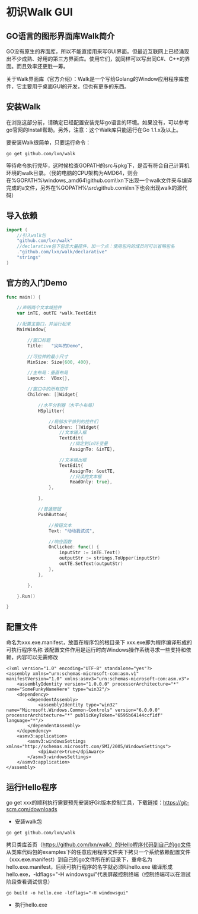 # 初识Walk GUI

## GO语言的图形界面库Walk简介

GO没有原生的界面库，所以不能直接用来写GUI界面。但最近互联网上已经涌现出不少成熟、好用的第三方界面库。使用它们，就同样可以写出同C#、C++的界面。而且效率还更胜一筹。

关于Walk界面库（官方介绍）：Walk是一个写给Golang的Window应用程序库套件，它主要用于桌面GUI的开发，但也有更多的东西。

## 安装Walk

在浏览这部分前，请确定已经配置安装完毕go语言的环境。如果没有，可以参考go官网的Install帮助。另外，注意：这个Walk库只能运行在Go 1.1.x及以上。

要安装Walk很简单，只要运行命令：

```shell
go get github.com/lxn/walk
```

等待命令执行完毕，这时候检查GOPATH的src与pkg下，是否有符合自己计算机环境的walk目录。（我的电脑的CPU架构为AMD64，则会在%GOPATH%\windows_amd64\github.com\lxn下出现一个walk文件夹与编译完成的a文件，另外在%GOPATH%\src\github.com\lxn下也会出现walk的源代码）

## 导入依赖

```go 
import (
	//引入walk包
	"github.com/lxn/walk"
	//declarative包下包含大量控件，加一个点：使用包内的成员时可以省略包名
	."github.com/lxn/walk/declarative"
	"strings"
)
```

## 官方的入门Demo

```go
func main() {

    //声明两个文本域控件
    var inTE, outTE *walk.TextEdit

    //配置主窗口，并运行起来
    MainWindow{

        //窗口标题
        Title:   "尖叫的Demo",

        //可拉伸的最小尺寸
        MinSize: Size{600, 400},

        //主布局：垂直布局
        Layout:  VBox{},

        //窗口中的所有控件
        Children: []Widget{

            //水平分割器（水平小布局）
            HSplitter{

                //局部水平排列的控件们
                Children: []Widget{
                    //文本输入框
                    TextEdit{
                        //绑定到inTE变量
                        AssignTo: &inTE},

                    //文本输出框
                    TextEdit{
                        AssignTo: &outTE,
                        //只读的文本框
                        ReadOnly: true},
                },

            },

            //普通按钮
            PushButton{

                //按钮文本
                Text: "动动我试试",

                //响应函数
                OnClicked: func() {
                    inputStr := inTE.Text()
                    outputStr := strings.ToUpper(inputStr)
                    outTE.SetText(outputStr)
                },
            },

        },

    }.Run()

}
```

## 配置文件

命名为xxx.exe.manifest，放置在程序包的根目录下
xxx.exe即为程序编译形成的可执行程序名称
该配置文件作用是运行时向Windows操作系统寻求一些支持和依赖，内容可以无需修改

```
<?xml version="1.0" encoding="UTF-8" standalone="yes"?>
<assembly xmlns="urn:schemas-microsoft-com:asm.v1" manifestVersion="1.0" xmlns:asmv3="urn:schemas-microsoft-com:asm.v3">
	<assemblyIdentity version="1.0.0.0" processorArchitecture="*" name="SomeFunkyNameHere" type="win32"/>
	<dependency>
		<dependentAssembly>
			<assemblyIdentity type="win32" name="Microsoft.Windows.Common-Controls" version="6.0.0.0" processorArchitecture="*" publicKeyToken="6595b64144ccf1df" language="*"/>
		</dependentAssembly>
	</dependency>
	<asmv3:application>
		<asmv3:windowsSettings xmlns="http://schemas.microsoft.com/SMI/2005/WindowsSettings">
			<dpiAware>true</dpiAware>
		</asmv3:windowsSettings>
	</asmv3:application>
</assembly>

```

## 运行Hello程序

go get xxx的顺利执行需要预先安装好Git版本控制工具，下载链接：https://git-scm.com/downloads

- 安装walk包

```shell
go get github.com/lxn/walk
```

拷贝类库首页（https://github.com/lxn/walk）的Hello程序代码到自己的go文件
从类库代码包的examples下的任意应用程序文件夹下拷贝一个系统依赖配置文件（xxx.exe.manifest）到自己的go文件所在的目录下，重命名为hello.exe.manifest，后续可执行程序的名字就必须叫hello.exe
编译形成hello.exe，-ldflags="-H windowsgui"代表屏蔽控制终端（控制终端可以在测试阶段查看调试信息）

```shell
go build -o hello.exe -ldflags="-H windowsgui"
```

- 执行hello.exe
